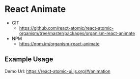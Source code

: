 React Animate 
===============
   * GIT
      * https://github.com/react-atomic/react-atomic-organism/tree/master/packages/organism-react-animate 
   * NPM
      * https://npm.im/organism-react-animate

## Example Usage
Demo Url:
https://react-atomic-ui.js.org/#/animation



